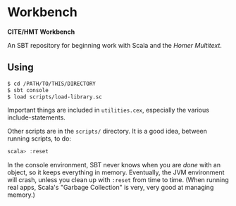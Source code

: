 # Workbench

**CITE/HMT Workbench**

An SBT repository for beginning work with Scala and the *Homer Multitext*.

## Using

~~~ bash
$ cd /PATH/TO/THIS/DIRECTORY
$ sbt console
$ load scripts/load-library.sc 
~~~

Important things are included in `utilities.cex`, especially the various include-statements.

Other scripts are in the `scripts/` directory. It is a good idea, between running scripts, to do:

~~~ scala
scala> :reset
~~~ 

In the console environment, SBT never knows when you are *done* with an object, so it keeps everything in memory. Eventually, the JVM environment will crash, unless you clean up with `:reset` from time to time. (When running real apps, Scala's "Garbage Collection" is very, very good at managing memory.)


